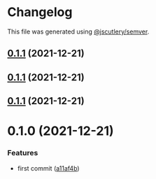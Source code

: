 # Changelog

This file was generated using [@jscutlery/semver](https://github.com/jscutlery/semver).

## [0.1.1](https://github.com/andresmgsl/versioning-testing/compare/app-one-0.1.0...app-one-0.1.1) (2021-12-21)



## [0.1.1](https://github.com/andresmgsl/versioning-testing/compare/app-one-0.1.0...app-one-0.1.1) (2021-12-21)



## [0.1.1](https://github.com/andresmgsl/versioning-testing/compare/app-one-0.1.0...app-one-0.1.1) (2021-12-21)



# 0.1.0 (2021-12-21)


### Features

* first commit ([a11af4b](https://github.com/andresmgsl/versioning-testing/commit/a11af4be06306dec6c0ffce118b2eb48335a0f00))
